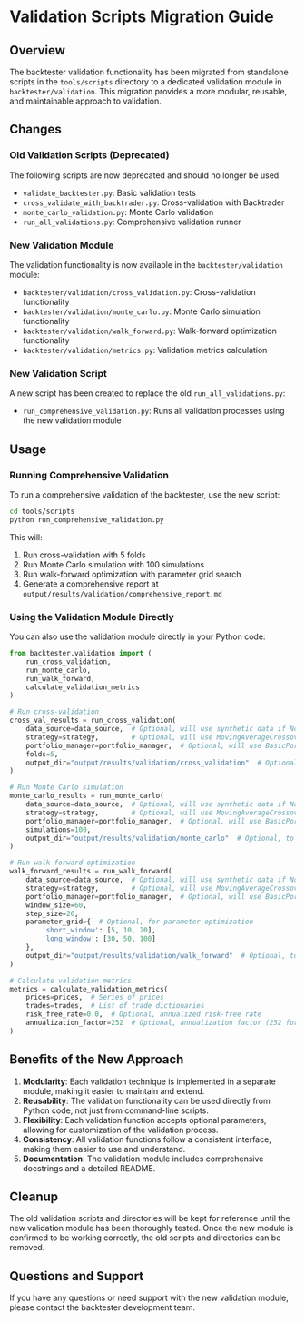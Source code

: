 # Validation Scripts Migration Guide

## Overview

The backtester validation functionality has been migrated from standalone scripts in the `tools/scripts` directory to a dedicated validation module in `backtester/validation`. This migration provides a more modular, reusable, and maintainable approach to validation.

## Changes

### Old Validation Scripts (Deprecated)

The following scripts are now deprecated and should no longer be used:

- `validate_backtester.py`: Basic validation tests
- `cross_validate_with_backtrader.py`: Cross-validation with Backtrader
- `monte_carlo_validation.py`: Monte Carlo validation
- `run_all_validations.py`: Comprehensive validation runner

### New Validation Module

The validation functionality is now available in the `backtester/validation` module:

- `backtester/validation/cross_validation.py`: Cross-validation functionality
- `backtester/validation/monte_carlo.py`: Monte Carlo simulation functionality
- `backtester/validation/walk_forward.py`: Walk-forward optimization functionality
- `backtester/validation/metrics.py`: Validation metrics calculation

### New Validation Script

A new script has been created to replace the old `run_all_validations.py`:

- `run_comprehensive_validation.py`: Runs all validation processes using the new validation module

## Usage

### Running Comprehensive Validation

To run a comprehensive validation of the backtester, use the new script:

```bash
cd tools/scripts
python run_comprehensive_validation.py
```

This will:
1. Run cross-validation with 5 folds
2. Run Monte Carlo simulation with 100 simulations
3. Run walk-forward optimization with parameter grid search
4. Generate a comprehensive report at `output/results/validation/comprehensive_report.md`

### Using the Validation Module Directly

You can also use the validation module directly in your Python code:

```python
from backtester.validation import (
    run_cross_validation,
    run_monte_carlo,
    run_walk_forward,
    calculate_validation_metrics
)

# Run cross-validation
cross_val_results = run_cross_validation(
    data_source=data_source,  # Optional, will use synthetic data if None
    strategy=strategy,        # Optional, will use MovingAverageCrossover if None
    portfolio_manager=portfolio_manager,  # Optional, will use BasicPortfolioManager if None
    folds=5,
    output_dir="output/results/validation/cross_validation"  # Optional, to save results
)

# Run Monte Carlo simulation
monte_carlo_results = run_monte_carlo(
    data_source=data_source,  # Optional, will use synthetic data if None
    strategy=strategy,        # Optional, will use MovingAverageCrossover if None
    portfolio_manager=portfolio_manager,  # Optional, will use BasicPortfolioManager if None
    simulations=100,
    output_dir="output/results/validation/monte_carlo"  # Optional, to save results
)

# Run walk-forward optimization
walk_forward_results = run_walk_forward(
    data_source=data_source,  # Optional, will use synthetic data if None
    strategy=strategy,        # Optional, will use MovingAverageCrossover if None
    portfolio_manager=portfolio_manager,  # Optional, will use BasicPortfolioManager if None
    window_size=60,
    step_size=20,
    parameter_grid={  # Optional, for parameter optimization
        'short_window': [5, 10, 20],
        'long_window': [30, 50, 100]
    },
    output_dir="output/results/validation/walk_forward"  # Optional, to save results
)

# Calculate validation metrics
metrics = calculate_validation_metrics(
    prices=prices,  # Series of prices
    trades=trades,  # List of trade dictionaries
    risk_free_rate=0.0,  # Optional, annualized risk-free rate
    annualization_factor=252  # Optional, annualization factor (252 for daily data)
)
```

## Benefits of the New Approach

1. **Modularity**: Each validation technique is implemented in a separate module, making it easier to maintain and extend.
2. **Reusability**: The validation functionality can be used directly from Python code, not just from command-line scripts.
3. **Flexibility**: Each validation function accepts optional parameters, allowing for customization of the validation process.
4. **Consistency**: All validation functions follow a consistent interface, making them easier to use and understand.
5. **Documentation**: The validation module includes comprehensive docstrings and a detailed README.

## Cleanup

The old validation scripts and directories will be kept for reference until the new validation module has been thoroughly tested. Once the new module is confirmed to be working correctly, the old scripts and directories can be removed.

## Questions and Support

If you have any questions or need support with the new validation module, please contact the backtester development team. 